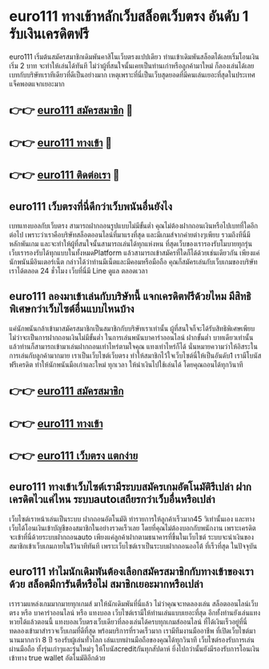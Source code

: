# euro111 ทางเข้าหลักเว็บสล็อตเว็บตรง อันดับ 1 รับเงินเครดิตฟรี

euro111 เริ่มต้นสมัครสมาชิกเดิมพันคาสิโนเว็บตรงแปปเดียว ท่านเข้าเดิมพันสล็อตได้เลยเริ่มโอนเงินเริ่ม 2 บาท จะทำให้เล่นได้ทันที ไม่ว่าผู้ที่สนใจนั้นเคยเป็นท่านเก่าหรือลูกค้ามาใหม่ ก็ลองเล่นได้เลย เบทกับบริษัทเราทีเดียวที่ดีเป็นอย่างมาก เหตุเพราะที่นี่เป็นเว็บสุดยอดที่มีคนเล่นเยอะที่สุดในประเทศ แจ็คพอตแจกเยอะมาก

## 👉👉 [euro111 สมัครสมาชิก](https://bit.ly/3Ckzg5n) 🎰
## 👉👉 [euro111 ทางเข้า](https://bit.ly/3Ckzg5n) 🎰
## 👉👉 [euro111 ติดต่อเรา](https://bit.ly/3Ckzg5n) 🎰

## euro111 เว็บตรงที่นี่ดีกว่าเว็บพนันอื่นยังไง
เบทแทงบอลกับเว็บตรง สามารถฝากถอนรูปแบบไม่มีขั้นต่ำ คุณไม่ต้องฝากถอนเงินหรือไปเบทที่ใดอีกต่อไป เพราะว่าเราคือบริษัทสล็อตออนไลน์ที่มาแรงที่สุด และมีเกมส์จากค่ายต่างๆเพียบ รวมถึงทีนี่มีหลักพันเกม และจะทำให้ผู้ที่สนใจนั้นสามารถเล่นได้ทุกแห่งหน ที่สุดเว็บของเรารองรับโมบายทุกรุ่น เว็บเรารองรับได้ทุกแบบในทั้งหมดPlatform แล้วสามารถเข้าสมัครที่ใดก็ได้ด้วยเช่นเดียวกัน เพียงแค่นักพนันมีอินเตอร์เน็ต กล่าวได้ว่าท่านมีเน็ตและมีคอมหรือมือถือ คุณก็สมัครเล่นกับเว็บเกมของบริษัทเราได้ตลอด 24 ชั่วโมง เว็บที่นี่มี Line ดูแล ตลอดเวลา

## euro111 ลองมาเข้าเล่นกับบริษัทนี้ แจกเครดิตฟรีด้วยไหม มีสิทธิพิเศษกว่าเว็บไซต์อื่นแบบไหนบ้าง
แค่นักพนันกล้าเข้ามาสมัครสมาชิกเป็นสมาชิกกับบริษัทเราเท่านั้น ผู้ที่สนใจก็จะได้รับสิทธิพิเศษเพียบ ไม่ว่าจะเป็นการฝากถอนเงินไม่มีขั้นต่ำ ในการเล่นพนันบาคาร่าออนไลน์ ฝากขั้นต่ำ บาทเดียวเท่านั้น แล้วท่านก็สามารถเข้ามาเล่นฝากถอนเท่าไหร่ตามใจคุณ แทงเท่าไหร่ก็ได้ นั่นหมายความว่าให้อิสระในการเล่นกับลูกค้ามากมาย เราเป็นเว็บไซต์เว็บตรง ทำให้สมาชิกไว้ใจเว็บไซต์นี่ให้เป็นอันดับ1 เรามีโบนัสฟรีเครดิต ทำให้นักพนันมือเก่าและใหม่ ทุกเวลา ให้นำเงินไปใช้เล่นได้ โดยคุณถอนได้ทุกวินาที

## 👉👉 [euro111 สมัครสมาชิก](https://bit.ly/3Ckzg5n)
## 👉👉 [euro111 ทางเข้า](https://bit.ly/3Ckzg5n)
## 👉👉 [euro111 เว็บตรง แตกง่าย](https://bit.ly/3Ckzg5n)

## euro111 ทางเข้าเว็บไซต์เรามีระบบสมัครเกมอัตโนมัติรึเปล่า ฝากเครดิตไวแค่ไหน ระบบautoเสถียรกว่าเว็บอื่นหรือเปล่า
เว็บไซต์เราหน้าเล่นเป็นระบบ ฝากถอนอัตโนมัติ ทำรายการให้ลูกค้าเร็วมาก45 วิเท่านั้นเอง และทางเว็บได้โอนเงินเข้าบัญชีของสมาชิกในอย่างรวดเร็วเลย โดยที่คุณไม่ต้องบอกกับพนักงาน เพราะเครดิตจะเข้าที่นี่ด้วยระบบฝากถอนauto เพียงแค่ลูกค้าฝากตามธนาคารที่ขึ้นในเว็บไซต์ ระบบจะนำเงินของสมาชิกเข้าเว็บเกมภายใน1วินาทีทันที เพราะเว็บไซต์เราเป็นระบบฝากถอนออโต้ ที่เร็วที่สุด ในปัจจุบัน

## euro111 ทำไมนักเดิมพันต้องเลือกสมัครสมาชิกกับทางเข้าของเราด้วย สล็อตมีการันตีหรือไม่ สมาชิกเยอะมากหรือเปล่า
เรารวมแหล่งเกมมากมายทุกเกมส์ มาให้นักเดิมพันที่นี่แล้ว ไม่ว่าคุณจะทดลองเล่น สล็อตออนไลน์เว็บตรง หรือ บาคาร่าออนไลน์ หรือ แทงบอล เว็บไซต์เรามีให้ท่านเล่นแบบเยอะที่สุด อีกทั้งท่านยังเล่นแทงหวยได้แล้วตอนนี้ แทงบอลเว็บตรงเว็บเดียวที่ลองเล่นได้ครบทุกเกมส์ออนไลน์ ที่ได้เงินเร็วอยู่ที่นี่ ทดลองเข้ามาสำรวจเว็บเกมที่ดีที่สุด พร้อมบริการที่รวดเร็วมาก เรามีทีมงานมืออาชีพ ที่เปิดเว็บไซต์มานานมากกว่า 8 ปี รองรับผู้เล่นทั่วโลก เล่นเบทผ่านมือถือของคุณได้ทุกวินาที เว็บไซต์รองรับการเล่นผ่านมือถือ ทั้งรุ่นเก่าๆและรุ่นใหม่ๆ ให้โบนัสcreditกันทุกสัปดาห์ ยิ่งไปกว่านั้นยังมีรองรับการโอนเงินเข้าทาง true wallet อัตโนมัติอีกด้วย
